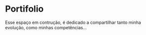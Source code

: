 # Portifolio

Esse espaço em contrução, é dedicado a compartilhar tanto minha evolução, como minhas competências...
